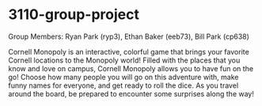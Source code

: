 # 3110-group-project

Group Members: Ryan Park (ryp3), Ethan Baker (eeb73), Bill Park (cp638)

Cornell Monopoly is an interactive, colorful game that brings your favorite 
  Cornell locations to the Monopoly world! Filled with the places that you know
  and love on campus, Cornell Monopoly allows you to have fun on the go! 
  Choose how many people you will go on this adventure with, make funny names 
  for everyone, and get ready to roll the dice. As you travel around the board,
  be prepared to encounter some surprises along the way!